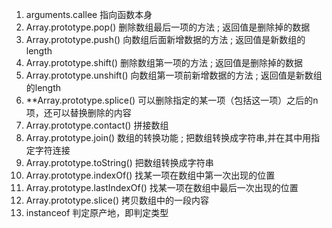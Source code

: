 1. arguments.callee 指向函数本身
2. Array.prototype.pop() 删除数组最后一项的方法 ; 返回值是删除掉的数据
3. Array.prototype.push() 向数组后面新增数据的方法 ; 返回值是新数组的length
4. Array.prototype.shift() 删除数组第一项的方法 ; 返回值是删除掉的数据
5. Array.prototype.unshift() 向数组第一项前新增数据的方法 ; 返回值是新数组的length
6. **Array.prototype.splice() 可以删除指定的某一项（包括这一项）之后的n项，还可以替换删除的内容
7. Array.prototype.contact() 拼接数组
8. Array.prototype.join() 数组的转换功能 ; 把数组转换成字符串,并在其中用指定字符连接
9. Array.prototype.toString() 把数组转换成字符串
10. Array.prototype.indexOf() 找某一项在数组中第一次出现的位置
11. Array.prototype.lastIndexOf() 找某一项在数组中最后一次出现的位置
12. Array.prototype.slice() 拷贝数组中的一段内容
13. instanceof 判定原产地，即判定类型